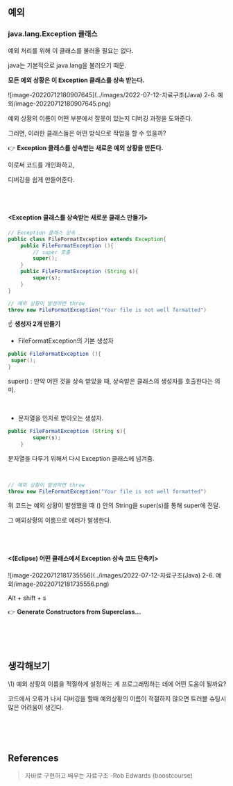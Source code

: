 ## 예외

### java.lang.Exception 클래스

예외 처리를 위해 이 클래스를 불러올 필요는 없다.

java는 기본적으로 java.lang을 불러오기 때문.

**모든 예외 상황은 이 Exception 클래스를 상속 받는다.** 





![image-20220712180907645](../images/2022-07-12-자료구조(Java) 2-6. 예외/image-20220712180907645.png)



예외 상황의 이름이 어떤 부분에서 잘못이 있는지 디버깅 과정을 도와준다.

그러면, 이러한 클래스들은 어떤 방식으로 작업을 할 수 있을까?

👉 **Exception 클래스를 상속받는 새로운 예외 상황을 만든다.**

이로써 코드를 개인화하고,

디버깅을 쉽게 만들어준다.

<br>

<br>

#### <Exception 클래스를 상속받는 새로운 클래스 만들기>

```java
// Exception 클래스 상속
public class FileFormatException extends Exception{
	public FileFormatException (){
		// super 호출
		super();
	}
	public FileFormatException (String s){
		super(s);
	}
}

// 예외 상황이 발생하면 throw
throw new FileFormatException("Your file is not well formatted")
```

☝ **생성자 2개 만들기**

- FileFormatException의 기본 생성자

```java
public FileFormatException (){
 super();   
}
```

super() : 만약 어떤 것을 상속 받았을 때, 상속받은 클래스의 생성자를 호출한다는 의미.

<br>

- 문자열을 인자로 받아오는 생성자.

```java
public FileFormatException (String s){
		super(s);
	}
```

문자열을 다루기 위해서 다시 Exception 클래스에 넘겨줌.

<br>

```java
// 예외 상황이 발생하면 throw
throw new FileFormatException("Your file is not well formatted")
```

위 코드는 예외 상황이 발생했을 때 () 안의 String을 super(s)를 통해 super에 전달.

그 예외상황의 이름으로 에러가 발생한다.

<br>

<br>

#### <(Eclipse) 어떤 클래스에서 Exception 상속 코드 단축키>

![image-20220712181735556](../images/2022-07-12-자료구조(Java) 2-6. 예외/image-20220712181735556.png)

Alt + shift + s

👉 **Generate Constructors from Superclass...**

<br>

<br>

<br>

## 생각해보기

\1) 예외 상황의 이름을 적절하게 설정하는 게 프로그래밍하는 데에 어떤 도움이 될까요?

코드에서 오류가 나서 디버깅을 할때 예외상황의 이름이 적절하지 않으면 트러블 슈팅시 많은 어려움이 생긴다.

<br>

<br>

<br>

## References

> 자바로 구현하고 배우는 자료구조 -Rob Edwards (boostcourse) 